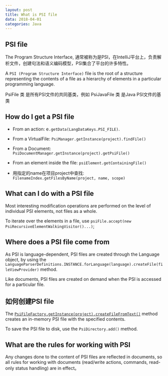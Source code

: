 ```yaml
---
layout: post
title: What is PSI file
data: 2018-04-01
categories: Java
---
```


## PSI file

The Program Structure Interface, 通常被称为是PSI，在IntelliJ平台上，负责解析文件，创建句法和语义编码模型，PSI集合了平台的许多特性。

A `PSI (Program Structure Interface)` file is the root of a structure representing the contents of a file as a hierarchy of elements in a particular programming language.

PsiFile 类 是所有PSI文件的共同基类，例如 PsiJavaFile 类 是Java PSI文件的基类

## How do I get a PSI file

 - From an action: e`.getData(LangDataKeys.PSI_FILE)`.

 - From a VirtualFile: `PsiManager.getInstance(project).findFile()`

 - From a Document: `PsiDocumentManager.getInstance(project).getPsiFile()`

 - From an element inside the file: `psiElement.getContainingFile()`

 - 用指定的name在项目project中查找: `FilenameIndex.getFilesByName(project, name, scope)`

## What can I do with a PSI file

Most interesting modification operations are performed on the level of individual PSI elements, not files as a whole.

To iterate over the elements in a file, use `psiFile.accept(new PsiRecursiveElementWalkingVisitor()...)`;

## Where does a PSI file come from

As PSI is language-dependent, PSI files are created through the Language object, by using the `LanguageParserDefinitions.INSTANCE.forLanguage(language).createFile(fileViewProvider)` method.

Like documents, PSI files are created on demand when the PSI is accessed for a particular file.

## 如何创建PSI file

The [`PsiFileFactory.getInstance(project).createFileFromText()`][PsiFile] method creates an in-memory PSI file with the specified contents.

To save the PSI file to disk, use the `PsiDirectory.add()` method.

## What are the rules for working with PSI

Any changes done to the content of PSI files are reflected in documents, so all rules for working with documents (read/write actions, commands, read-only status handling) are in effect。

[PsiFile]: https://upsource.jetbrains.com/idea-ce/file/idea-ce-d00d8b4ae3ed33097972b8a4286b336bf4ffcfab/platform/core-api/src/com/intellij/psi/PsiFileFactory.java